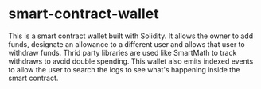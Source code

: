 # smart-contract-wallet

This is a smart contract wallet built with Solidity. It allows the owner to add funds, designate an allowance to a different user and allows that user to withdraw funds. Thrid party libraries are used like SmartMath to track withdraws to avoid double spending. This wallet also emits indexed events to allow the user to search the logs to see what's happening inside the smart contract.
